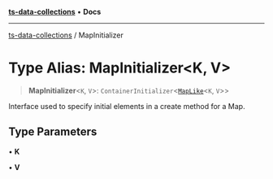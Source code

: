 [**ts-data-collections**](../README.md) • **Docs**

---

[ts-data-collections](../README.md) / MapInitializer

# Type Alias: MapInitializer\<K, V\>

> **MapInitializer**\<`K`, `V`\>: `ContainerInitializer`\<[`MapLike`](MapLike.md)\<`K`, `V`\>\>

Interface used to specify initial elements in a create method for a Map.

## Type Parameters

• **K**

• **V**
